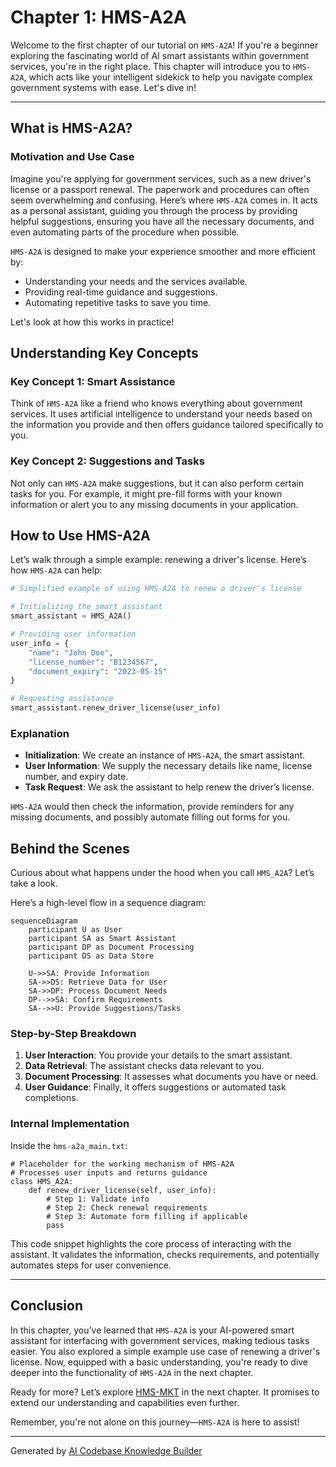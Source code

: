 # Chapter 1: HMS-A2A

Welcome to the first chapter of our tutorial on `HMS-A2A`! If you're a beginner exploring the fascinating world of AI smart assistants within government services, you're in the right place. This chapter will introduce you to `HMS-A2A`, which acts like your intelligent sidekick to help you navigate complex government systems with ease. Let's dive in!

---

## What is HMS-A2A?

### Motivation and Use Case

Imagine you're applying for government services, such as a new driver's license or a passport renewal. The paperwork and procedures can often seem overwhelming and confusing. Here’s where `HMS-A2A` comes in. It acts as a personal assistant, guiding you through the process by providing helpful suggestions, ensuring you have all the necessary documents, and even automating parts of the procedure when possible.

`HMS-A2A` is designed to make your experience smoother and more efficient by:

- Understanding your needs and the services available.
- Providing real-time guidance and suggestions.
- Automating repetitive tasks to save you time.

Let's look at how this works in practice!

## Understanding Key Concepts

### Key Concept 1: Smart Assistance

Think of `HMS-A2A` like a friend who knows everything about government services. It uses artificial intelligence to understand your needs based on the information you provide and then offers guidance tailored specifically to you.

### Key Concept 2: Suggestions and Tasks

Not only can `HMS-A2A` make suggestions, but it can also perform certain tasks for you. For example, it might pre-fill forms with your known information or alert you to any missing documents in your application.

## How to Use HMS-A2A

Let’s walk through a simple example: renewing a driver's license. Here’s how `HMS-A2A` can help:

```python
# Simplified example of using HMS-A2A to renew a driver's license

# Initializing the smart assistant
smart_assistant = HMS_A2A()

# Providing user information
user_info = {
    "name": "John Doe",
    "license_number": "B1234567",
    "document_expiry": "2023-05-15"
}

# Requesting assistance
smart_assistant.renew_driver_license(user_info)
```

### Explanation

- **Initialization**: We create an instance of `HMS-A2A`, the smart assistant.
- **User Information**: We supply the necessary details like name, license number, and expiry date.
- **Task Request**: We ask the assistant to help renew the driver’s license.

`HMS-A2A` would then check the information, provide reminders for any missing documents, and possibly automate filling out forms for you.

## Behind the Scenes

Curious about what happens under the hood when you call `HMS_A2A`? Let’s take a look.

Here’s a high-level flow in a sequence diagram:

```mermaid
sequenceDiagram
    participant U as User
    participant SA as Smart Assistant
    participant DP as Document Processing
    participant DS as Data Store

    U->>SA: Provide Information
    SA->>DS: Retrieve Data for User
    SA->>DP: Process Document Needs
    DP-->>SA: Confirm Requirements
    SA-->>U: Provide Suggestions/Tasks
```

### Step-by-Step Breakdown

1. **User Interaction**: You provide your details to the smart assistant.
2. **Data Retrieval**: The assistant checks data relevant to you.
3. **Document Processing**: It assesses what documents you have or need.
4. **User Guidance**: Finally, it offers suggestions or automated task completions.

### Internal Implementation

Inside the `hms-a2a_main.txt`:

```plaintext
# Placeholder for the working mechanism of HMS-A2A
# Processes user inputs and returns guidance
class HMS_A2A:
    def renew_driver_license(self, user_info):
        # Step 1: Validate info
        # Step 2: Check renewal requirements
        # Step 3: Automate form filling if applicable
        pass
```

This code snippet highlights the core process of interacting with the assistant. It validates the information, checks requirements, and potentially automates steps for user convenience.

---

## Conclusion

In this chapter, you’ve learned that `HMS-A2A` is your AI-powered smart assistant for interfacing with government services, making tedious tasks easier. You also explored a simple example use case of renewing a driver's license. Now, equipped with a basic understanding, you're ready to dive deeper into the functionality of `HMS-A2A` in the next chapter.

Ready for more? Let’s explore [HMS-MKT](02_hms_mkt_.md) in the next chapter. It promises to extend our understanding and capabilities even further.

Remember, you're not alone on this journey—`HMS-A2A` is here to assist!

---

Generated by [AI Codebase Knowledge Builder](https://github.com/The-Pocket/Tutorial-Codebase-Knowledge)